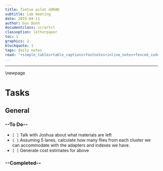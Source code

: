 ```yaml
---
title: Tsetse pilot ddRAD
subtitle: Lab meeting
date: 2015-04-11
author: Gus Dunn
documentclass: scrartcl
classoption: letterpaper
toc: 1
graphics: 1
blockquote: 1
tags: daily notes
read: "+simple_tables+table_captions+footnotes+inline_notes+fenced_code_blocks+fenced_code_attributes+fancy_lists+definition_lists+superscript+subscript+tex_math_dollars"
...
```



------------------------------------------

\newpage

# Tasks #
## General ##
### --To Do-- ###

- `[ ]` Talk with Joshua about what materials are left
- `[ ]` Assuming 5 lanes, calculate how many flies from each cluster we can accommodate with the adapters and indexes we have.
- `[ ]` Generate cost estimates for above



### --Completed-- ###




